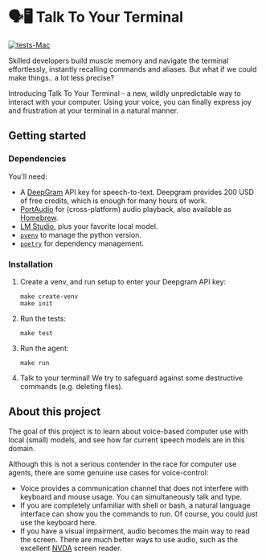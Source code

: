# 🗣🖥️ Talk To Your Terminal 

[![tests-Mac](https://github.com/aukejw/ttyt/actions/workflows/tests-mac.yaml/badge.svg)](https://github.com/aukejw/ttyt/actions/workflows/tests-mac.yaml)

Skilled developers build muscle memory and navigate the terminal effortlessly, instantly recalling commands and aliases. But what if we could make things.. a lot less precise?

Introducing Talk To Your Terminal - a new, wildly unpredictable way to interact with your computer. Using your voice, you can finally express joy and frustration at your terminal in a natural manner.

## Getting started

### Dependencies

You'll need:

 - A [DeepGram](https://console.deepgram.com/signup) API key for speech-to-text. Deepgram provides 200 USD of free credits, which is enough for many hours of work.
 - [PortAudio](https://files.portaudio.com/download.html) for (cross-platform) audio playback, also available as [Homebrew](https://formulae.brew.sh/formula/portaudio).
 - [LM Studio](https://lmstudio.ai/), plus your favorite local model.
 - [`pyenv`](https://github.com/pyenv/pyenv) to manage the python version.
 - [`poetry`](https://python-poetry.org/) for dependency management.

### Installation

1. Create a venv, and run setup to enter your Deepgram API key:
 
   ```
   make create-venv
   make init
   ```

2. Run the tests:
   ``` 
   make test
   ```

3. Run the agent:
   ```
   make run 
   ```

4. Talk to your terminal! 
   We try to safeguard against some destructive commands (e.g. deleting files).


## About this project

The goal of this project is to learn about voice-based computer use with local (small) models, and see how far current speech models are in this domain. 

Although this is not a serious contender in the race for computer use agents, there are some genuine use cases for voice-control:

  - Voice provides a communication channel that does not interfere with keyboard and mouse usage. You can simultaneously talk and type.
  - If you are completely unfamiliar with shell or bash, a natural language interface can show you the commands to run. Of course, you could just use the keyboard here.
  - If you have a visual impairment, audio becomes the main way to read the screen. There are much better ways to use audio, such as the excellent [NVDA](https://www.nvaccess.org/) screen reader.
